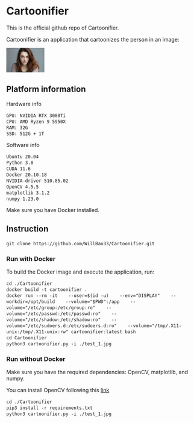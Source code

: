 # Cartoonifier
This is the official github repo of Cartoonifier.

Cartoonifier is an application that cartoonizes the person in an image:

<img src=./test_1.jpg width="20%" height="20%">

## Platform information
Hardware info 
```
GPU: NVIDIA RTX 3080Ti
CPU: AMD Ryzen 9 5950X
RAM: 32G
SSD: 512G + 1T
```

Software info
```
Ubuntu 20.04
Python 3.8
CUDA 11.6
Docker 20.10.18
NVIDIA-driver 510.85.02
OpenCV 4.5.5
matplotlib 3.1.2
numpy 1.23.0
```
Make sure you have Docker installed.

## Instruction 
```
git clone https://github.com/WillBao33/Cartoonifier.git
```
### Run with Docker
To build the Docker image and execute the application, run:
```
cd ./Cartoonifier
docker build -t cartoonifier .
docker run --rm -it    --user=$(id -u)    --env="DISPLAY"    --workdir=/opt/build    --volume="$PWD":/app    --volume="/etc/group:/etc/group:ro"    --volume="/etc/passwd:/etc/passwd:ro"    --volume="/etc/shadow:/etc/shadow:ro"    --volume="/etc/sudoers.d:/etc/sudoers.d:ro"    --volume="/tmp/.X11-unix:/tmp/.X11-unix:rw" cartoonifier:latest bash
cd Cartoonifier
python3 cartoonifier.py -i ./test_1.jpg
```
### Run without Docker
Make sure you have the required dependencies: OpenCV, matplotlib, and numpy.

You can install OpenCV following this [link](https://vitux.com/opencv_ubuntu/)
```
cd ./Cartoonifier
pip3 install -r requirements.txt
python3 cartoonifier.py -i ./test_1.jpg
```

